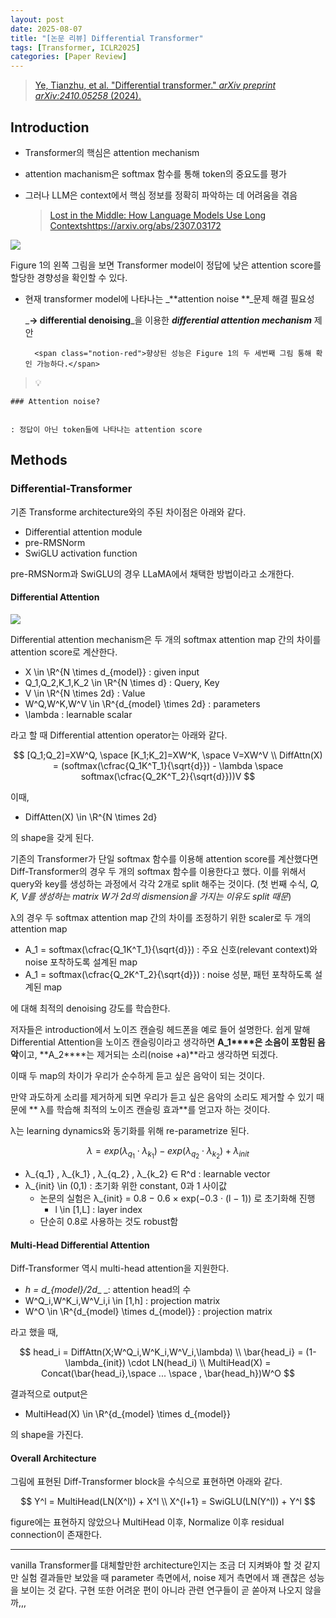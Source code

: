 ```yaml
---
layout: post
date: 2025-08-07
title: "[논문 리뷰] Differential Transformer"
tags: [Transformer, ICLR2025]
categories: [Paper Review]
---
```


> [Ye, Tianzhu, et al. "Differential transformer." ](https://arxiv.org/abs/2410.05258)[_arXiv preprint arXiv:2410.05258_](https://arxiv.org/abs/2410.05258)[ (2024).](https://arxiv.org/abs/2410.05258)



## Introduction

- Transformer의 핵심은 attention mechanism
- attention machanism은 softmax 함수를 통해 token의 중요도를 평가
- 그러나 LLM은 context에서 핵심 정보를 정확히 파악하는 데 어려움을 겪음

	> [Lost in the Middle: How Language Models Use Long Contextshttps://arxiv.org/abs/2307.03172](https://arxiv.org/abs/2307.03172)


![](https://prod-files-secure.s3.us-west-2.amazonaws.com/542b861c-36a8-4051-84e5-8804b6728dba/9083ea56-691a-4752-ae26-47f403431ac8/image.png?X-Amz-Algorithm=AWS4-HMAC-SHA256&X-Amz-Content-Sha256=UNSIGNED-PAYLOAD&X-Amz-Credential=ASIAZI2LB466ZYBSJYRX%2F20250926%2Fus-west-2%2Fs3%2Faws4_request&X-Amz-Date=20250926T170109Z&X-Amz-Expires=3600&X-Amz-Security-Token=IQoJb3JpZ2luX2VjEAkaCXVzLXdlc3QtMiJHMEUCIA11mb5shBWvtl368r8dKBaAZhb8iamb%2F5xIkuz4aWgnAiEArBXwITjyaKQxYmKr7u7xp7w163TUUeyOiG2bIWQEcIYqiAQIkv%2F%2F%2F%2F%2F%2F%2F%2F%2F%2FARAAGgw2Mzc0MjMxODM4MDUiDBvXR9F%2FMM3i5vLf1yrcAyEm4E%2Fd7PGQsOkBlgBPoWUXP2a1Apt47%2Fu5en9PmklfXKSLMwQGHXK0vp%2FCzkoxvl1SDAHscSa9ysnxIYUjmCeid4bFDiVd8SoQiCtSw4H9HuyrQJyvQRaIztDTaSCMC7LDrMoA6wEEdQLjTyPp%2F9yboGOC6zrvn86m4dP0wUpAu8ebLWLWKfNWki%2FaU1Ma0g9wRzaRbOtjukoebFEmny99saojgLlpnRuzuYhL%2BR%2Ba0NcjkXhMSMTap66hj78EPKLBoVlZH%2B1gMekAUmI6qFnCWJaH333eB2VFA1edJJOm3yY0GE6Oezoz407fB4V3Q%2FxTC%2FU5t5PfAhRT9AmrCSv4%2BQXv1OjltWl4IB05SHfCGjl%2BrU4bufcZY8OMRasr42FqsnlZzrXxVC80QW%2Fh%2F8QYspAzoYLUfXJCkEz1EkPrG1UuGpWXpGWYD7GHEQTDILsgPBYasvF4faNUR%2BfCWhe63LMlh20Eid48GmNuQvR7JIjUdi6u3ViOuEkXU%2B6OcQg8IreG%2F9McnqZYZfd9MwKTO4Cdor7v6TYruUu4lRrKVY29c1VEkAXtHbJMxIlTYyxQpS5ukOQ9chpz36FbbMUqCMHxvDUB4UMPgr%2FBp8yN1vPiV2DbIsz0ZvoZMOuE28YGOqUBN%2FGMjIusgEn5ip8xejweMSma1KHQMxo00uSovSXABfM8HGX%2BOvOhV9X6XZsp%2BVJdae9600AcBYUHkFMh2D6MaKQG%2Fd3qLqVgK2LLhnS6hMHgc5nWyZFaqoN1n9STg6R2Jf9r9MeQGatV9D1S65Z%2F8oEz0NX41rTZuKrF8EVu%2BkC6eRTEtjtX8n%2BdFroTLHH3pr4W%2FiW8UbYD3sAoait1IMEt5tzW&X-Amz-Signature=232aca5c017587608df92241b640d96467aca59810acddc2e19bbc5e9022dd15&X-Amz-SignedHeaders=host&x-amz-checksum-mode=ENABLED&x-id=GetObject)


Figure 1의 왼쪽 그림을 보면 Transformer model이 정답에 낮은 attention score를 할당한 경향성을 확인할 수 있다.

- 현재 transformer model에 나타나는 _**attention noise **_문제 해결 필요성

	_**→ differential denoising**_을 이용한 _**differential attention mechanism**_ 제안


		<span class="notion-red">향상된 성능은 Figure 1의 두 세번째 그림 통해 확인 가능하다.</span>


> 💡 


	### Attention noise?


	: 정답이 아닌 token들에 나타나는 attention score



## Methods



### Differential-Transformer


기존 Transforme architecture와의 주된 차이점은 아래와 같다.

- Differential attention module
- pre-RMSNorm
- SwiGLU activation function

pre-RMSNorm과 SwiGLU의 경우 LLaMA에서 채택한 방법이라고 소개한다.



#### Differential Attention


![](https://prod-files-secure.s3.us-west-2.amazonaws.com/542b861c-36a8-4051-84e5-8804b6728dba/116d70b2-1963-4810-9167-f4c7d8a06e8f/image.png?X-Amz-Algorithm=AWS4-HMAC-SHA256&X-Amz-Content-Sha256=UNSIGNED-PAYLOAD&X-Amz-Credential=ASIAZI2LB466ZYBSJYRX%2F20250926%2Fus-west-2%2Fs3%2Faws4_request&X-Amz-Date=20250926T170109Z&X-Amz-Expires=3600&X-Amz-Security-Token=IQoJb3JpZ2luX2VjEAkaCXVzLXdlc3QtMiJHMEUCIA11mb5shBWvtl368r8dKBaAZhb8iamb%2F5xIkuz4aWgnAiEArBXwITjyaKQxYmKr7u7xp7w163TUUeyOiG2bIWQEcIYqiAQIkv%2F%2F%2F%2F%2F%2F%2F%2F%2F%2FARAAGgw2Mzc0MjMxODM4MDUiDBvXR9F%2FMM3i5vLf1yrcAyEm4E%2Fd7PGQsOkBlgBPoWUXP2a1Apt47%2Fu5en9PmklfXKSLMwQGHXK0vp%2FCzkoxvl1SDAHscSa9ysnxIYUjmCeid4bFDiVd8SoQiCtSw4H9HuyrQJyvQRaIztDTaSCMC7LDrMoA6wEEdQLjTyPp%2F9yboGOC6zrvn86m4dP0wUpAu8ebLWLWKfNWki%2FaU1Ma0g9wRzaRbOtjukoebFEmny99saojgLlpnRuzuYhL%2BR%2Ba0NcjkXhMSMTap66hj78EPKLBoVlZH%2B1gMekAUmI6qFnCWJaH333eB2VFA1edJJOm3yY0GE6Oezoz407fB4V3Q%2FxTC%2FU5t5PfAhRT9AmrCSv4%2BQXv1OjltWl4IB05SHfCGjl%2BrU4bufcZY8OMRasr42FqsnlZzrXxVC80QW%2Fh%2F8QYspAzoYLUfXJCkEz1EkPrG1UuGpWXpGWYD7GHEQTDILsgPBYasvF4faNUR%2BfCWhe63LMlh20Eid48GmNuQvR7JIjUdi6u3ViOuEkXU%2B6OcQg8IreG%2F9McnqZYZfd9MwKTO4Cdor7v6TYruUu4lRrKVY29c1VEkAXtHbJMxIlTYyxQpS5ukOQ9chpz36FbbMUqCMHxvDUB4UMPgr%2FBp8yN1vPiV2DbIsz0ZvoZMOuE28YGOqUBN%2FGMjIusgEn5ip8xejweMSma1KHQMxo00uSovSXABfM8HGX%2BOvOhV9X6XZsp%2BVJdae9600AcBYUHkFMh2D6MaKQG%2Fd3qLqVgK2LLhnS6hMHgc5nWyZFaqoN1n9STg6R2Jf9r9MeQGatV9D1S65Z%2F8oEz0NX41rTZuKrF8EVu%2BkC6eRTEtjtX8n%2BdFroTLHH3pr4W%2FiW8UbYD3sAoait1IMEt5tzW&X-Amz-Signature=5f803df1e8386790c4db05618988e580ab526cee4529ea80b8939e3963b27ad8&X-Amz-SignedHeaders=host&x-amz-checksum-mode=ENABLED&x-id=GetObject)


Differential attention mechanism은 두 개의 softmax attention map 간의 차이를 attention score로 계산한다.

- X \in \R^{N \times d\_{model}} : given input
- Q\_1,Q\_2,K\_1,K\_2 \in \R^{N \times d} : Query, Key
- V \in \R^{N \times 2d} : Value
- W^Q,W^K,W^V \in \R^{d\_{model} \times 2d} : parameters
- \lambda : learnable scalar

라고 할 때 Differential attention operator는 아래와 같다.


$$
[Q_1;Q_2]=XW^Q, \space [K_1;K_2]=XW^K, \space V=XW^V \\
DiffAttn(X) = (softmax(\cfrac{Q_1K^T_1}{\sqrt{d}}) - \lambda \space softmax(\cfrac{Q_2K^T_2}{\sqrt{d}}))V
$$


이때,

- DiffAtten(X) \in \R^{N \times 2d}

의 shape을 갖게 된다.


기존의 Transformer가 단일 softmax 함수를 이용해 attention score를 계산했다면 Diff-Transformer의 경우 두 개의 softmax 함수를 이용한다고 했다. 이를 위해서 query와 key를 생성하는 과정에서 각각 2개로 split 해주는 것이다. <span class="notion-red">(첫 번째 수식, </span><span class="notion-red">_Q, K, V를 생성하는 matrix W가 2d의 dismension을 가지는 이유도 split 때문_</span><span class="notion-red">)</span>


 λ의 경우 두 softmax attention map 간의 차이를 조정하기 위한 scaler로 두 개의 attention map

- A\_1 = softmax(\cfrac{Q\_1K^T\_1}{\sqrt{d}}) : 주요 신호(relevant context)와 noise 포착하도록 설계된 map
- A\_1 = softmax(\cfrac{Q\_2K^T\_2}{\sqrt{d}}) : noise 성분, 패턴 포착하도록 설계된 map 

에 대해 최적의 denoising 강도를 학습한다.


저자들은 introduction에서 노이즈 캔슬링 헤드폰을 예로 들어 설명한다. 쉽게 말해 Differential Attention을 노이즈 캔슬링이라고 생각하면 **A\_1****은 소음이 포함된 음악**이고, **A\_2****는 제거되는 소리(noise +a)**라고 생각하면 되겠다. 


이때 두 map의 차이가 우리가 순수하게 듣고 싶은 음악이 되는 것이다. 


만약 과도하게 소리를 제거하게 되면 우리가 듣고 싶은 음악의 소리도 제거할 수 있기 때문에 ** λ를 학습해 최적의 노이즈 캔슬링 효과**를 얻고자 하는 것이다.


λ는 learning dynamics와 동기화를 위해 re-parametrize 된다.


$$
\lambda = exp(\lambda_{q_1} \cdot \lambda_{k_1}) - exp(\lambda_{q_2} \cdot \lambda_{k_2}) + \lambda_{init}
$$

- λ\_{q\_1} , λ\_{k\_1} , λ\_{q\_2} , λ\_{k\_2} ∈ R^d : learnable vector
- λ\_{init} \in (0,1) : 초기화 위한 constant, 0과 1 사이값
	- 논문의 실험은 λ\_{init} = 0.8 − 0.6 × exp(−0.3 · (l − 1)) 로 초기화해 진행
		- l \in [1,L] : layer index
	- 단순히 0.8로 사용하는 것도 robust함


#### **Multi-Head Differential Attention**


Diff-Transformer 역시 multi-head attention을 지원한다.

- _h = d\_{model}/2d__ _: attention head의 수
- W^Q\_i,W^K\_i,W^V\_i,i \in [1,h] : projection matrix
- W^O \in \R^{d\_{model} \times d\_{model}} : projection matrix

라고 했을 때,


$$
head_i = DiffAttn(X;W^Q_i,W^K_i,W^V_i,\lambda) \\
\bar{head_i} = (1-\lambda_{init}) \cdot LN(head_i) \\
MultiHead(X) = Concat(\bar{head_i},\space ... \space , \bar{head_h})W^O
$$


결과적으로 output은

- MultiHead(X) \in \R^{d\_{model} \times d\_{model}}

의 shape을 가진다.



#### Overall Architecture


그림에 표현된 Diff-Transformer block을 수식으로 표현하면 아래와 같다.


$$
Y^l = MultiHead(LN(X^l)) + X^l \\
X^{l+1} = SwiGLU(LN(Y^l)) + Y^l
$$


figure에는 표현하지 않았으나 MultiHead 이후, Normalize 이후 residual connection이 존재한다.


---


vanilla Transformer를 대체할만한 architecture인지는 조금 더 지켜봐야 할 것 같지만 실험 결과들만 보았을 때 parameter 측면에서, noise 제거 측면에서 꽤 괜찮은 성능을 보이는 것 같다. 구현 또한 어려운 편이 아니라 관련 연구들이 곧 쏟아져 나오지 않을까,,,

